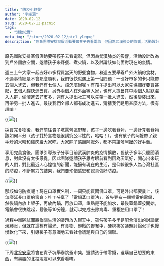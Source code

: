 ```yaml
---
title: "防疫小野餐"
author: "李維涵"
date: 2020-02-12
slug: 2020-02-12-picnic
tags:
  - "活動紀實"
meta_img: "/story/2020-02-12/pic1_y7egxg"
description: "原先團隊安排寒假活動要帶孩子去看電影，但因為武漢肺炎的影響，活動設計改為到戶外開放空間，邀請孩子來野餐、煮火鍋，以及討論該如何面對現在的疫情。"
---
```


原先團隊安排寒假活動要帶孩子去看電影，但因為武漢肺炎的影響，活動設計改為到戶外開放空間，邀請孩子來野餐、煮火鍋，以及討論該如何面對現在的疫情。

週三上午大家一起去好市多採買當天的野餐食物，和週五要舉辦戶外火鍋的食材。不過事情總是不會那麼順利，我們很快就遇上第一個問題：一張好市多的卡只能帶五個人進去，但我們有七個人，該怎麼辦呢﹖有孩子提出可以大家先協調好要買甚麼，五個人趕快進去買，另外兩個人在外面等大家，也有人提出其中兩個人默默混入人群，偷溜進去好市多，還有人提出社工可以先帶一批人進去，然後變裝出來，再帶另一批人進去。最後我們全部人都有成功進去，猜猜我們是用甚麼方法，很有趣唷！

{{<img src="/story/2020-02-12/pic1_y7egxg" caption="採買當天的野餐食物和周五要舉辦戶外火鍋的食材，孩子在挑選哪盒肉片比較多肉，哪盒比較划算">}}

採買完食物後，我們前往貴子坑露營區野餐，孩子一邊吃著食物，一邊計算著食物該如何平分（孩子對於食物是很講究公平性的，哈哈！），也有孩子的阿嬤帶了親手炒的米粉和雞肉給大家吃，大家除了感謝阿嬤外，都不禁讚嘆阿嬤的好手藝。

享用完美食後，團隊引導孩子分享目前武漢肺炎的疫情擴散，但孩子多半只聽聞消息，對此沒有太多感覺。因此團隊邀請孩子思考眼前看到因為天氣好，開心出來玩的人們，對比最近人心惶惶的新聞，能擁有現在的生活，是仰賴很多人為台灣社區的防疫，不斷努力的結果，我們要珍惜感恩和認真做好防疫。

{{<img src="/story/2020-02-12/pic2_bh9mt2" caption="大家在貴子坑野餐，桌上有很多美食，感謝阿嬤！感謝好天氣！">}}

那該如何防疫呢﹖現在口罩實名制，一周只能買兩個口罩，可是外出都要戴上，該怎麼延長口罩的壽命﹖社工分享了「電鍋蒸口罩法」，首先要有一個插電的電鍋，然後鍋內放上架子，再放內鍋，再放口罩，重點是不能加水，最後蓋鍋蓋按開始，電鍋會很快跳起，最後等10分鐘，就可以完成去除病毒、重複使用口罩了！

過程中團隊試圖將攸關生活的議題放入聊天中，雖然孩子多半是配合演出的討論武漢肺炎，但就在這樣有陽光、有食物、輕鬆的野餐中，硬梆梆的議題討論似乎也慢慢軟化下來，引導孩子有意識地去看社會議題與自己的關聯。

{{<img src="/story/2020-02-12/pic3_nqagi1" caption="社工考孩子「電鍋蒸口罩法」，要孩子將步驟記下來，回家可以使用">}}

下周<u>北投安家</u>將會在貴子坑舉辦跳蚤市集，邀請孩子帶零錢，選購自己想要的東西，有興趣的北投朋友可以來看看唷。
